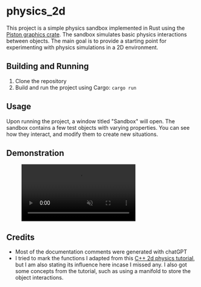 # physics_2d #

This project is a simple physics sandbox implemented in Rust using the [Piston graphics crate](https://github.com/PistonDevelopers/graphics). The sandbox simulates basic physics interactions between objects. The main goal is to provide a starting point for experimenting with physics simulations in a 2D environment.

## Building and Running ##

1. Clone the repository
2. Build and run the project using Cargo: `cargo run`

## Usage ##

Upon running the project, a window titled "Sandbox" will open.
The sandbox contains a few test objects with varying properties.
You can see how they interact, and modify them to create new situations.

## Demonstration ##

<figure class="video_container">
    <video muted="true" controls="true" allowfullscreen="true">
        <source src="demonstration.mp4", type="video/mp4">
    </video>
</figure>

## Credits ##

- Most of the documentation comments were generated with chatGPT
- I tried to mark the functions I adapted from this [C++ 2d physics tutorial](https://code.tutsplus.com/series/how-to-create-a-custom-physics-engine--gamedev-12715), but I am also stating its influence here incase I missed any. I also got some concepts from the tutorial, such as using a manifold to store the object interactions.
